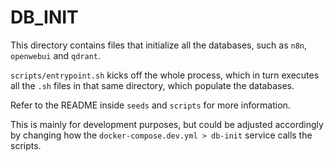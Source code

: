 # DB_INIT

This directory contains files that initialize all the databases, such as `n8n`, `openwebui` and `qdrant`.

`scripts/entrypoint.sh` kicks off the whole process, which in turn executes all the `.sh` files in that same directory, which populate the databases. 

Refer to the README inside `seeds` and `scripts` for more information.

This is mainly for development purposes, but could be adjusted accordingly by changing how the `docker-compose.dev.yml > db-init` service calls the scripts.